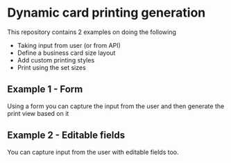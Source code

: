 # Dynamic card printing generation
This repository contains 2 examples on doing the following

- Taking input from user (or from API)
- Define a business card size layout
- Add custom printing styles
- Print using the set sizes

## Example 1 - Form
Using a form you can capture the input from the user and then generate the print view based on it

## Example 2 - Editable fields
You can capture input from the user with editable fields too.